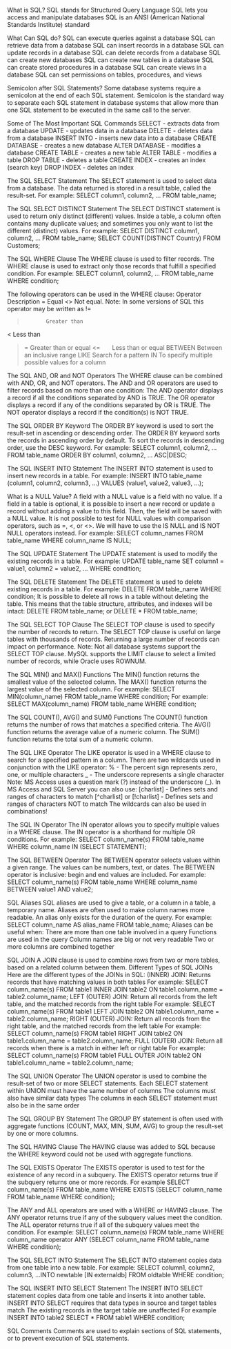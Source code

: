 What is SQL?
SQL stands for Structured Query Language
SQL lets you access and manipulate databases
SQL is an ANSI (American National Standards Institute) standard

What Can SQL do?
SQL can execute queries against a database
SQL can retrieve data from a database
SQL can insert records in a database
SQL can update records in a database
SQL can delete records from a database
SQL can create new databases
SQL can create new tables in a database
SQL can create stored procedures in a database
SQL can create views in a database
SQL can set permissions on tables, procedures, and views

Semicolon after SQL Statements?
Some database systems require a semicolon at the end of each SQL statement.
Semicolon is the standard way to separate each SQL statement in database systems that allow more than one SQL statement to be executed in the same call to the server.

Some of The Most Important SQL Commands
SELECT - extracts data from a database
UPDATE - updates data in a database
DELETE - deletes data from a database
INSERT INTO - inserts new data into a database
CREATE DATABASE - creates a new database
ALTER DATABASE - modifies a database
CREATE TABLE - creates a new table
ALTER TABLE - modifies a table
DROP TABLE - deletes a table
CREATE INDEX - creates an index (search key)
DROP INDEX - deletes an index

The SQL SELECT Statement
The SELECT statement is used to select data from a database. The data returned is stored in a result table, called the result-set.
For example: SELECT column1, column2, ... FROM table_name;

The SQL SELECT DISTINCT Statement
The SELECT DISTINCT statement is used to return only distinct (different) values.
Inside a table, a column often contains many duplicate values; and sometimes you only want to list the different (distinct) values.
For example: SELECT DISTINCT column1, column2, ... FROM table_name; SELECT COUNT(DISTINCT Country) FROM Customers;

The SQL WHERE Clause
The WHERE clause is used to filter records.
The WHERE clause is used to extract only those records that fulfill a specified condition.
For example: SELECT column1, column2, ... FROM table_name WHERE condition;

The following operators can be used in the WHERE clause:
Operator	Description
=	         Equal
<>	       Not equal. Note: In some versions of SQL this operator may be written as !=
>	         Greater than
<	         Less than
>=	       Greater than or equal
<=	       Less than or equal
BETWEEN	   Between an inclusive range
LIKE	     Search for a pattern
IN	       To specify multiple possible values for a column

The SQL AND, OR and NOT Operators
The WHERE clause can be combined with AND, OR, and NOT operators.
The AND and OR operators are used to filter records based on more than one condition:
The AND operator displays a record if all the conditions separated by AND is TRUE.
The OR operator displays a record if any of the conditions separated by OR is TRUE.
The NOT operator displays a record if the condition(s) is NOT TRUE.

The SQL ORDER BY Keyword
The ORDER BY keyword is used to sort the result-set in ascending or descending order.
The ORDER BY keyword sorts the records in ascending order by default. To sort the records in descending order, use the DESC keyword.
For example: SELECT column1, column2, ... FROM table_name ORDER BY column1, column2, ... ASC|DESC;

The SQL INSERT INTO Statement
The INSERT INTO statement is used to insert new records in a table.
For example: INSERT INTO table_name (column1, column2, column3, ...) VALUES (value1, value2, value3, ...);

What is a NULL Value?
A field with a NULL value is a field with no value.
If a field in a table is optional, it is possible to insert a new record or update a record without adding a value to this field. Then, the field will be saved with a NULL value.
It is not possible to test for NULL values with comparison operators, such as =, <, or <>.
We will have to use the IS NULL and IS NOT NULL operators instead.
For example: SELECT column_names FROM table_name WHERE column_name IS NULL;

The SQL UPDATE Statement
The UPDATE statement is used to modify the existing records in a table.
For example: UPDATE table_name SET column1 = value1, column2 = value2, ... WHERE condition;

The SQL DELETE Statement
The DELETE statement is used to delete existing records in a table.
For example: DELETE FROM table_name WHERE condition;
It is possible to delete all rows in a table without deleting the table. This means that the table structure, attributes, and indexes will be intact:
DELETE FROM table_name; or DELETE * FROM table_name;

The SQL SELECT TOP Clause
The SELECT TOP clause is used to specify the number of records to return.
The SELECT TOP clause is useful on large tables with thousands of records. Returning a large number of records can impact on performance.
Note: Not all database systems support the SELECT TOP clause. MySQL supports the LIMIT clause to select a limited number of records, while Oracle uses ROWNUM.

The SQL MIN() and MAX() Functions
The MIN() function returns the smallest value of the selected column.
The MAX() function returns the largest value of the selected column.
For example: SELECT MIN(column_name) FROM table_name WHERE condition;
For example: SELECT MAX(column_name) FROM table_name WHERE condition;

The SQL COUNT(), AVG() and SUM() Functions
The COUNT() function returns the number of rows that matches a specified criteria.
The AVG() function returns the average value of a numeric column.
The SUM() function returns the total sum of a numeric column.

The SQL LIKE Operator
The LIKE operator is used in a WHERE clause to search for a specified pattern in a column.
There are two wildcards used in conjunction with the LIKE operator:
% - The percent sign represents zero, one, or multiple characters
_ - The underscore represents a single character
Note: MS Access uses a question mark (?) instead of the underscore (_).
In MS Access and SQL Server you can also use:
[charlist] - Defines sets and ranges of characters to match
[^charlist] or [!charlist] - Defines sets and ranges of characters NOT to match
The wildcards can also be used in combinations!

The SQL IN Operator
The IN operator allows you to specify multiple values in a WHERE clause.
The IN operator is a shorthand for multiple OR conditions.
For example: SELECT column_name(s) FROM table_name WHERE column_name IN (SELECT STATEMENT);

The SQL BETWEEN Operator
The BETWEEN operator selects values within a given range. The values can be numbers, text, or dates.
The BETWEEN operator is inclusive: begin and end values are included. 
For example: SELECT column_name(s) FROM table_name WHERE column_name BETWEEN value1 AND value2;

SQL Aliases
SQL aliases are used to give a table, or a column in a table, a temporary name.
Aliases are often used to make column names more readable.
An alias only exists for the duration of the query.
For example: SELECT column_name AS alias_name FROM table_name;
Aliases can be useful when:
There are more than one table involved in a query
Functions are used in the query
Column names are big or not very readable
Two or more columns are combined together

SQL JOIN
A JOIN clause is used to combine rows from two or more tables, based on a related column between them.
Different Types of SQL JOINs
Here are the different types of the JOINs in SQL:
(INNER) JOIN: Returns records that have matching values in both tables
For example: SELECT column_name(s) FROM table1 INNER JOIN table2 ON table1.column_name = table2.column_name;
LEFT (OUTER) JOIN: Return all records from the left table, and the matched records from the right table
For example: SELECT column_name(s) FROM table1 LEFT JOIN table2 ON table1.column_name = table2.column_name;
RIGHT (OUTER) JOIN: Return all records from the right table, and the matched records from the left table
For example: SELECT column_name(s) FROM table1 RIGHT JOIN table2 ON table1.column_name = table2.column_name;
FULL (OUTER) JOIN: Return all records when there is a match in either left or right table
For example: SELECT column_name(s) FROM table1 FULL OUTER JOIN table2 ON table1.column_name = table2.column_name;

The SQL UNION Operator
The UNION operator is used to combine the result-set of two or more SELECT statements.
Each SELECT statement within UNION must have the same number of columns
The columns must also have similar data types
The columns in each SELECT statement must also be in the same order

The SQL GROUP BY Statement
The GROUP BY statement is often used with aggregate functions (COUNT, MAX, MIN, SUM, AVG) to group the result-set by one or more columns.

The SQL HAVING Clause
The HAVING clause was added to SQL because the WHERE keyword could not be used with aggregate functions.

The SQL EXISTS Operator
The EXISTS operator is used to test for the existence of any record in a subquery.
The EXISTS operator returns true if the subquery returns one or more records.
For example SELECT column_name(s) FROM table_name WHERE EXISTS (SELECT column_name FROM table_name WHERE condition);

The ANY and ALL operators are used with a WHERE or HAVING clause.
The ANY operator returns true if any of the subquery values meet the condition.
The ALL operator returns true if all of the subquery values meet the condition.
For example: SELECT column_name(s) FROM table_name WHERE column_name operator ANY (SELECT column_name FROM table_name WHERE condition);

The SQL SELECT INTO Statement
The SELECT INTO statement copies data from one table into a new table.
For example: SELECT column1, column2, column3, ...INTO newtable [IN externaldb] FROM oldtable WHERE condition;

The SQL INSERT INTO SELECT Statement
The INSERT INTO SELECT statement copies data from one table and inserts it into another table.
INSERT INTO SELECT requires that data types in source and target tables match
The existing records in the target table are unaffected
For example INSERT INTO table2 SELECT * FROM table1 WHERE condition;

SQL Comments
Comments are used to explain sections of SQL statements, or to prevent execution of SQL statements.
